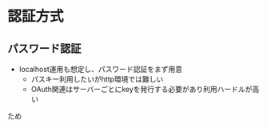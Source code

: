 # 認証方式

## パスワード認証

- localhost運用も想定し、パスワード認証をまず用意
  - パスキー利用したいがhttp環境では難しい
  - OAuth関連はサーバーごとにkeyを発行する必要があり利用ハードルが高い

ため
